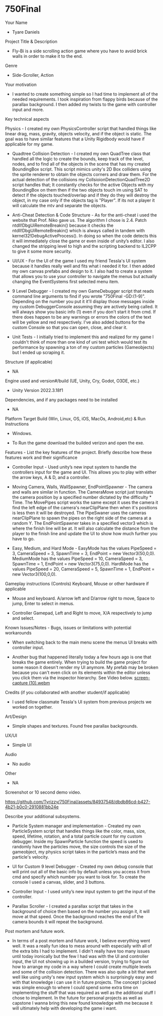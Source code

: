 # 750Final

Your Name

- Tyare Daniels

Project Title & Description

- Fly-Bi is a side scrolling action game where you have to avoid brick walls in order to make it to the end.

Genre

- Side-Scroller, Action

Your motivation

- I wanted to create something simple so I had time to implement all of the needed requirements. I took inspiration from flappy birds because of the parallax background. I then added my twists to the game with controller input and more.

Key technical aspects

Physics - I created my own PhysicsController script that handled things like linear drag, mass, gravity, objects velocity, and if the object is static. The goal was to have similar features that a Unity Rigidbody would have if applicable for my game.

- Quadtree Collision Detection - I created my own QuadTree class that handled all the logic to create the bounds, keep track of the level, nodes, and to find all of the objects in the scene that has my created BoundingBox script. This script mimics unity's 2D Box colliders using the sprite renderer to obtain the objects corners and draw them. For the actual detection of the collisions my CollsioionDetectionQuadTree2D script handles that; It constantly checks for the active Objects with my BoundingBox on them then if the two objects touch im using SAT to detect if the objects touched/overlap and if they do they will destroy the object, in my case only if the objects tag is "Player". If its not a player it will calculate the mtv and separate the objects.

- Anti-Cheat Detection & Code Structure - As for the anti-cheat i used the website that Prof. Niko gave us. The algorithm I chose is 2.4. Patch ntdll!DbgUiRemoteBreakin() because it checks the ntdll!DbgUiRemoteBreakin() which is always called in tandem with kernel32!DebugActiveProcess(). In doing so when the code detects this it will immediately close the game or even inside of unity’s editor. I also changed the stripping level to high and the scripting backend to IL2CPP to give it some more security.

- UI/UX - For the UI of the game I used my friend Tessla's UI system because it handles really well and fits what i needed it for. I then added my own canvas prefabs and design to it. I also had to create a system that allows you to use your controller to navigate the menus but actually changing the EventSystems first selected menu item.

- 9 Level Debugger - I created my own GameDebugger script that reads command line arguments to find if you wrote "750Final -GD:(1-9)". Depending on the number you put it it'll display those messages inside my custom DebuggerConsole assuming they are actively being called. It will always show you basic info (1) even if you don't start it from cmd. If there does happen to be any warnings or errors the colors of the text will be yellow and red respectively. I've also added buttons for the custom Console so that you can open, close, and clear it.

- Unit Tests - I initially tried to implement this and realized for my game I couldn't think of more than one kind of uni test which would test its performance by spawning a ton of my custom particles (Gameobjects) but I ended up scraping it.

Structure (if applicable)

- NA

Engine used and version#/build (UE, Unity, Cry, Godot, O3DE, etc.)

- Unity Version 2022.3.18f1

Dependencies, and if any packages need to be installed

- NA

Platform Target Build (Win, Linux, OS, iOS, MacOs, Android,etc) & Run Instructions

- Windows. 

- To Run the game download the builded verizon and open the exe.

Features - List the key features of the project. Briefly describe how these features work and their significance

- Controller Input - Used unity’s new input system to handle the controllers input for the game and UI. This allows you to play with either the arrow keys, A & D, and a controller.

- Moving Camera, Walls, WallSpawner, EndPointSpawner - The camera and walls are similar in function. The CameraMove script just translats the camera position by a specified number dictated by the difficulty * Time. The MovePipes script works the same except it uses the camera it find the left edge of the camera's nearClipPlane then when it's positions is less then it will be destroyed. The PipeSwaner uses the cameras nearClipPlane to spawn the pipes on the right side of the camera at a random Y. The EndPointSpawner takes in a specified vector3 which is where the finish line will be at. It will also calculate the distance from the player to the finish line and update the UI to show how much further you have to go.

- Easy, Medium, and Hard Mode - EasyMode has the values PipeSpeed = 3, CameraSpeed = 3, SpawnTime = 3, EndPoint = new Vector3(50,0,0). MediumMode has the values PipeSpeed = 10, CameraSpeed = 3, SpawnTime = 1, EndPoint = new Vector3(75,0,0). HardMode has the values PipeSpeed = 20, CameraSpeed = 5, SpawnTime = 1, EndPoint = new Vector3(100,0,0).

Gameplay instructions (Controls) Keyboard, Mouse or other hardware if applicable

- Mouse and keyboard. A/arrow left and D/arrow right to move, Space to jump, Enter to select in menus.

- Controller Gamepad, Left and Right to move, X/A respectively to jump and select.

Known Issues/Notes - Bugs, issues or limitations with potential workarounds

- When switching back to the main menu scene the menus UI breaks with controller input.

- Another bug that happened literally today a few hours ago is one that breaks the game entirely. When trying to build the game project for some reason it doesn't render my UI anymore. My prefab may be broken because you can't even click on its elements within the editor unless you click them via the inspector hierarchy. See Video below.
[screen-capture (10).webm](https://github.com/Tyrizzy/750Final/assets/84937548/a0b781d5-1955-4075-a1dd-b0f5f3d3ca4b)

Credits (if you collaborated with another student/if applicable)

- I used fellow classmate Tessla's UI system from previous projects we worked on together.

Art/Design

- Simple shapes and textures. Found free parallax backgrounds.

UX/UI

- Simple UI

Audio

- No audio

Other

- NA

Screenshot or 10 second demo video.

https://github.com/Tyrizzy/750Final/assets/84937548/dbdb86cd-b427-4b21-b0c0-2910881bb24e

Describe your additional subsystems.

- Particle System manager and implementation - Created my own ParticleSystem script that handles things like the color, mass, size, speed, lifetime, rotation, and a total particle count for my custom debugger. Inside my SpawnParticle function the speed is used to randomly have the particles move, the size controls the size of the gameobject, my physics script takes in the particle’s mass and the particle's velocity. 

- UI for Custom 9 level Debugger - Created my own debug console that will print out all of the basic info by default unless you access it from cmd and specify which number you want to look for. To create the console I used a canvas, slider, and 3 buttons.

- Controller Input - I used unity’s new input system to get the input of the controller.

- Parallax Scroller - I created a parallax script that takes in the background of choice then based on the number you assign it, it will move at that speed. Once the background reaches the end of the camera bounds it will repeat the background.

Post mortem and future work.

- In terms of a post mortem and future work, I believe everything went well. It was a really fun idea to mess around with especially with all of the extra bits I had to implement. I didn't really have too many issues until today ironically but the few I had was with the UI and controller input, the UI not showing up in a builded version, trying to figure out how to arrange my code in a way where I could create multiple levels and some of the collision detection. There was also quite a bit that went well like using unity's new input system which is surprisingly easy and with that knowledge i can use it in future projects. The concept I picked was simple enough to where I could spend some extra time on implementing the stuff that was required as well as the additional stuff I chose to implement. In the future for personal projects as well as capstone I wanna bring this new found knowledge with me because it will ultimately help with developing the game i want.
